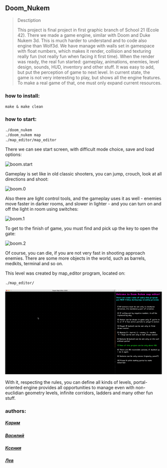 ## Doom_Nukem

> Desctiption
> 
> This project is final project in first graphic branch of School 21 (Ecole 42). There we made
> a game engine, similar with Doom and Duke Nukem 3d. This is much harder to understand and to
> code also engine than Wolf3d. We have manage with walls set in gamespace with float numbers, which
> makes it render, collision and texturing really fun (not really fun when facing it first time).
> When the render was ready, the real fun started: gameplay, animations, enemies, level design, sounds,
> HUD, inventory and other stuff. It was easy to add, but put the perception of game to next level.
> In current state, the game is not very interesting to play, but shows all the engine features.
> To make a real game of that, one must only expand current resources.


### how to install:
```shell
make & make clean
```
### how to start:
```shell
./doom_nukem
./doom_nukem map
./map_editor/map_editor
```
There we can see start screen, with difficult mode choice, save and load options:

![boom.start](https://github.com/Twitting/Other/blob/master/img/doom/gamestart.gif)

Gameplay is set like in old classic shooters, you can jump, crouch, look at all directions and shoot:

![boom.0](https://github.com/Twitting/Other/blob/master/img/doom/game0.gif)

Also there are light control tools, and the gameplay uses it as well - enemies move faster in darker rooms, and slower in lighter - and you can turn on and off the light in room using switches:

![boom.1](https://github.com/Twitting/Other/blob/master/img/doom/game1.gif)

To get to the finish of game, you must find and pick up the key to open the gate:

![boom.2](https://github.com/Twitting/Other/blob/master/img/doom/game2.gif)

Of course, you can die, if you are not very fast in shooting approach enemies. There are some more objects in the world, such as barrels, medkits, terminal and so on.

This level was created by map_editor program, located on:
```shell
./map_editor/
```

![boom.map](https://github.com/Twitting/Other/blob/master/img/doom/edit.gif)

With it, respecting the rules, you can define all kinds of levels, portal-oriented engine provides all opportunities to manage even with non-euclidian geometry levels, infinite corridors, ladders and many other fun stuff.

### authors:
##### [Карим](https://github.com/ebednar)
##### [Василий](https://github.com/Twitting)
##### [Ксения](https://github.com/odnaks)
##### [Лев](https://github.com/PolyakovLev)
